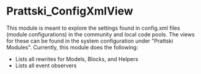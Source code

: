 Prattski_ConfigXmlView
======================

This module is meant to explore the settings found in config.xml files (module
configurations) in the community and local code pools.  The views for these can
be found in the system configuration under "Prattski Modules".  Currently, this
module does the following:

* Lists all rewrites for Models, Blocks, and Helpers
* Lists all event observers